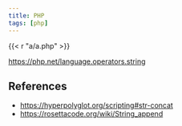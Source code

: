 ```yaml
---
title: PHP
tags: [php]
---
```


{{< r "a/a.php" >}}

<https://php.net/language.operators.string>

## References

- <https://hyperpolyglot.org/scripting#str-concat>
- <https://rosettacode.org/wiki/String_append>
